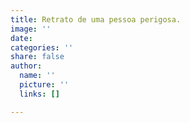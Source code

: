 ```yaml
---
title: Retrato de uma pessoa perigosa.
image: ''
date: 
categories: ''
share: false
author:
  name: ''
  picture: ''
  links: []

---
```

